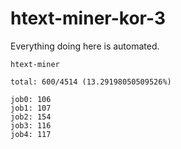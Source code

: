 # htext-miner-kor-3

Everything doing here is automated.

```
htext-miner

total: 600/4514 (13.29198050509526%)

job0: 106
job1: 107
job2: 154
job3: 116
job4: 117
```